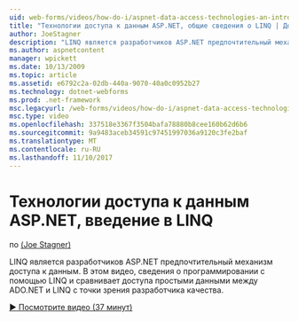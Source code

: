 ```yaml
---
uid: web-forms/videos/how-do-i/aspnet-data-access-technologies-an-introduction-to-linq
title: "Технологии доступа к данным ASP.NET, общие сведения о LINQ | Документы Microsoft"
author: JoeStagner
description: "LINQ является разработчиков ASP.NET предпочтительный механизм доступа к данным. В этом видео, сведения о программировании с помощью LINQ и сравнивает betwee данных простого доступа..."
ms.author: aspnetcontent
manager: wpickett
ms.date: 10/13/2009
ms.topic: article
ms.assetid: e6792c2a-02db-440a-9070-40a0c0952b27
ms.technology: dotnet-webforms
ms.prod: .net-framework
msc.legacyurl: /web-forms/videos/how-do-i/aspnet-data-access-technologies-an-introduction-to-linq
msc.type: video
ms.openlocfilehash: 337518e3367f3504bafa78880b8cee160b62d6b6
ms.sourcegitcommit: 9a9483aceb34591c97451997036a9120c3fe2baf
ms.translationtype: MT
ms.contentlocale: ru-RU
ms.lasthandoff: 11/10/2017
---
```

<a name="aspnet-data-access-technologies-an-introduction-to-linq"></a>Технологии доступа к данным ASP.NET, введение в LINQ
====================
по [(Joe Stagner)](https://github.com/JoeStagner)

LINQ является разработчиков ASP.NET предпочтительный механизм доступа к данным. В этом видео, сведения о программировании с помощью LINQ и сравнивает доступа простыми данными между ADO.NET и LINQ с точки зрения разработчика качества.

[&#9654; Посмотрите видео (37 минут)](https://channel9.msdn.com/Blogs/ASP-NET-Site-Videos/aspnet-data-access-technologies-an-introduction-to-linq)
